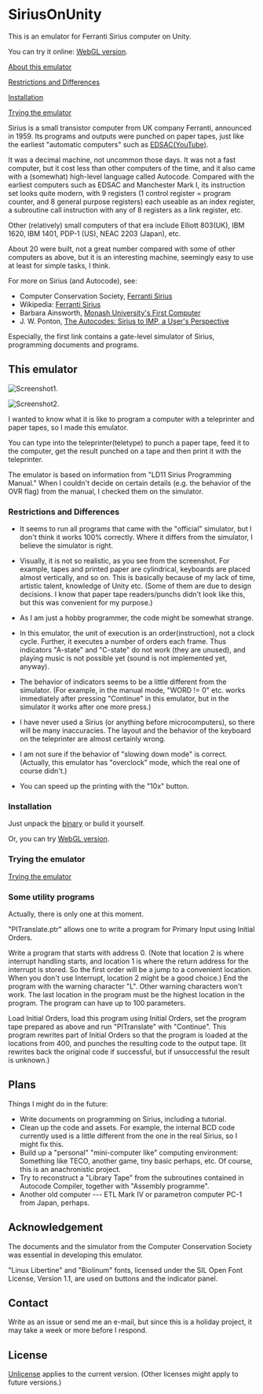 # SiriusOnUnity

This is an emulator for Ferranti Sirius computer on Unity. 

You can try it online: [WebGL version](https://automaticcomputer.github.io/SiriusOnUnity/webgl.html). 

[About this emulator](#this-emulator)

[Restrictions and Differences](#restrictions-and-differences)

[Installation](#installation)

[Trying the emulator](first.md)


Sirius is a small transistor computer from UK company Ferranti, announced in 1959. 
Its programs and outputs were punched on paper tapes, just like the earliest "automatic computers" 
such as [EDSAC(YouTube)](https://www.youtube.com/watch?v=6v4Juzn10gM&feature=youtu.be).

It was a decimal machine, not uncommon those days. 
It was not a fast computer, but it cost less than other computers of the time, 
and it also came with a (somewhat) high-level language called Autocode. 
Compared with the earliest computers such as EDSAC and Manchester Mark I, 
its instruction set looks quite modern, 
with 9 registers (1 control register = program counter, 
and 8 general purpose registers) each useable as an index register, 
a subroutine call instruction with any of 8 registers as a link register, etc. 

Other (relatively) small computers of that era include Elliott 803(UK), IBM 1620, IBM 1401, PDP-1 (US), 
NEAC 2203 (Japan), etc. 

About 20 were built, not a great number compared with some of other computers as above, 
but it is an interesting machine, seemingly easy to use at least for simple tasks, I think. 

For more on Sirius (and Autocode), see: 

- Computer Conservation Society, [Ferranti Sirius](https://www.computerconservationsociety.org/software/sirius/base.htm)
- Wikipedia: [Ferranti Sirius](https://en.wikipedia.org/wiki/Ferranti_Sirius)
- Barbara Ainsworth, [Monash University's First Computer](http://citeseerx.ist.psu.edu/viewdoc/download;jsessionid=380CEDE9D0A74FE7D714EC512C379E75?doi=10.1.1.726.9778&rep=rep1&type=pdf)
- J. W. Ponton, [The Autocodes: Sirius to IMP, a User's Perspective](http://www.homepages.ed.ac.uk/jwp/history/autocodes/)

Especially, the first link contains a gate-level simulator of Sirius, programming documents and programs. 

## This emulator

![Screenshot1](screenshot1.png).

![Screenshot2](screenshot2.png).

I wanted to know what it is like to program a computer with a teleprinter and  paper tapes, 
so I made this emulator. 

You can type into the teleprinter(teletype) to punch a paper tape, 
feed it to the computer, get the result punched on a tape 
and then print it with the teleprinter. 

The emulator is based on information from "LD11 Sirius Programming Manual." 
When I couldn't decide on certain details (e.g. the behavior of the OVR flag) from the manual, 
I checked them on the simulator. 


### Restrictions and Differences

- It seems to run all programs that came with the "official" simulator, 
but I don't think it works 100% correctly. 
Where it differs from the simulator, I believe the simulator is right. 

- Visually, it is not so realistic, as you see from the screenshot. 
For example, 
tapes and printed paper are cylindrical, 
keyboards are placed almost vertically, and so on. 
This is basically because of my lack of time, artistic talent, 
knowledge of Unity etc. 
(Some of them are due to design decisions. 
I know that paper tape readers/punchs didn't look like this, 
but this was convenient for my purpose.) 

- As I am just a hobby programmer, the code might be somewhat strange. 

- In this emulator, the unit of execution is an order(instruction), not a clock cycle. 
Further, it executes a number of orders each frame. 
Thus indicators "A-state" and "C-state" do not work (they are unused), 
and playing music is not possible yet (sound is not implemented yet, anyway). 

- The behavior of indicators seems to be a little different from the simulator. 
(For example, in the manual mode, "WORD != 0" etc. works immediately after 
pressing "Continue" in this emulator, but in the simulator it works after one more press.)

- I have never used a Sirius (or anything before microcomputers), 
so there will be many inaccuracies. 
The layout and the behavior of the keyboard on the teleprinter are almost certainly wrong. 

- I am not sure if the behavior of "slowing down mode" is correct. 
(Actually, this emulator has "overclock" mode, which the real one of course didn't.) 

- You can speed up the printing with the "10x" button. 


### Installation

Just unpack the [binary](SiriusOnUnity_Windows.zip) or build it yourself. 

Or, you can try [WebGL version](https://automaticcomputer.github.io/SiriusOnUnity/webgl.html). 


### Trying the emulator

[Trying the emulator](first.md)


### Some utility programs 

Actually, there is only one at this moment. 

"PITranslate.ptr" allows one to write a program for Primary Input 
using Initial Orders. 

Write a program that starts with address 0. 
(Note that location 2 is where interrupt handling starts, 
and location 1 is where the return address for the interrupt is stored. 
So the first order will be a jump to a convenient location. 
When you don't use Interrupt, location 2 might be a good choice.)
End the program with the warning character "L". 
Other warning characters won't work. 
The last location in the program must be the highest location in the program. 
The program can have up to 100 parameters. 

Load Initial Orders, load this program using Initial Orders, 
set the program tape prepared as above and run "PITranslate" with "Continue". 
This program rewrites part of Initial Orders so that the program is loaded 
at the locations from 400, 
and punches the resulting code to the output tape. 
(It rewrites back the original code if successful, but if unsuccessful the result is unknown.)


## Plans

Things I might do in the future: 

- Write documents on programming on Sirius, including a tutorial. 
- Clean up the code and assets. 
For example, the internal BCD code currently used is a little different from the one in the real Sirius, 
so I might fix this. 
- Build up a "personal" "mini-computer like" computing environment: 
Something like TECO, another game, tiny basic perhaps, etc. 
Of course, this is an anachronistic project. 
- Try to reconstruct a "Library Tape" from the subroutines contained in Autocode Compiler, 
together with "Assembly programme". 
- Another old computer --- ETL Mark IV or parametron computer PC-1 from Japan, perhaps. 

## Acknowledgement

The documents and the simulator from the Computer Conservation Society was essential 
in developing this emulator. 

"Linux Libertine" and "Biolinum" fonts, 
licensed under the SIL Open Font License, Version 1.1, 
are used on buttons and the indicator panel. 

## Contact

Write as an issue or send me an e-mail, 
but since this is a holiday project, it may take a week or more before I respond. 


## License

[Unlicense](https://unlicense.org) applies to the current version. 
(Other licenses might apply to future versions.)
